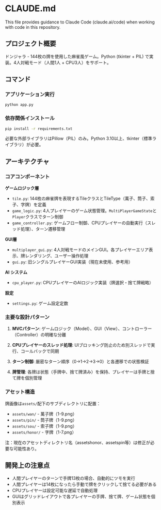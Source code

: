 # CLAUDE.md

This file provides guidance to Claude Code (claude.ai/code) when working with code in this repository.

## プロジェクト概要

ドンジャラ - 144枚の牌を使用した麻雀風ゲーム。Python (tkinter + PIL) で実装。4人対戦モード（人間1人 + CPU3人）をサポート。

## コマンド

### アプリケーション実行
```bash
python app.py
```

### 依存関係インストール
```bash
pip install -r requirements.txt
```

必要な外部ライブラリはPillow（PIL）のみ。Python 3.10以上、tkinter（標準ライブラリ）が必要。

## アーキテクチャ

### コアコンポーネント

**ゲームロジック層**
- `tile.py`: 144枚の麻雀牌を表現するTileクラスとTileType（萬子、筒子、索子、字牌）を定義
- `game_logic.py`: 4人プレイヤーのゲーム状態管理。`MultiPlayerGameState`と`Player`クラスでターン制御
- `game_controller.py`: ゲームフロー制御、CPUプレイヤーの自動実行（スレッド処理）、ターン遷移管理

**GUI層**  
- `multiplayer_gui.py`: 4人対戦モードのメインGUI。各プレイヤーエリア表示、牌レンダリング、ユーザー操作処理
- `gui.py`: 旧シングルプレイヤーGUI実装（現在未使用、参考用）

**AI システム**
- `cpu_player.py`: CPUプレイヤーのAIロジック実装（牌選択・捨て牌戦略）

**設定**
- `settings.py`: ゲーム設定定数

### 主要な設計パターン

1. **MVCパターン**: ゲームロジック（Model）、GUI（View）、コントローラー（Controller）の明確な分離

2. **CPUプレイヤーのスレッド処理**: UIブロッキング防止のため別スレッドで実行、コールバックで同期

3. **ターン制御**: 厳密なターン順序（0→1→2→3→0）と各遷移での状態検証

4. **牌管理**: 各牌は状態（手牌中、捨て牌済み）を保持、プレイヤーは手牌と捨て牌を個別管理

### アセット構造

牌画像は`assets/`配下のサブディレクトリに配置：
- `assets/wan/` - 萬子牌（1-9.png）
- `assets/pin/` - 筒子牌（1-9.png）  
- `assets/sou/` - 索子牌（1-9.png）
- `assets/honor/` - 字牌（1-7.png）

注：現在のアセットディレクトリ名（assetshonor、assetspin等）は修正が必要な可能性あり。

## 開発上の注意点

- 人間プレイヤーのターンで手牌13枚の場合、自動的にツモを実行
- 人間プレイヤーは14枚になったら手動で牌をクリックして捨てる必要がある
- CPUプレイヤーは設定可能な遅延で自動処理
- GUIはグリッドレイアウトで各プレイヤーの手牌、捨て牌、ゲーム状態を個別表示